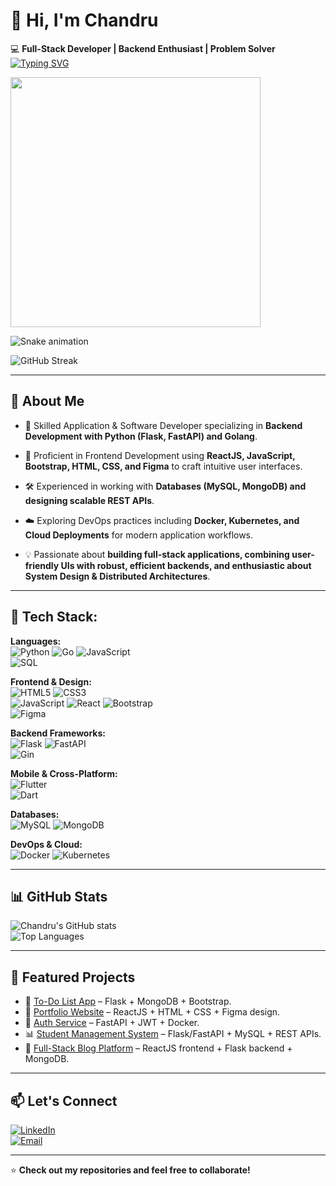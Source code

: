 # 👋 Hi, I'm Chandru  

💻 **Full-Stack Developer | Backend Enthusiast | Problem Solver**
[![Typing SVG](https://readme-typing-svg.herokuapp.com?size=25&color=00BFFF&lines=Hi+👋,+I'm+Chandru;Full-Stack+Developer;Application+%26+Software+Developer;System+Design+Enthusiast)](https://git.io/typing-svg)

<img src="https://media.giphy.com/media/13HgwGsXF0aiGY/giphy.gif" width="400" />

![Snake animation](https://github.com/chandru-mck-2002/chandru-mck-2002/blob/output/github-contribution-grid-snake.svg)

![GitHub Streak](https://streak-stats.demolab.com/?user=chandru-mck-2002&theme=highcontrast&fire=FF4500&ring=FFD700)


---
## 🚀 About Me

- 🌱 Skilled Application & Software Developer specializing in **Backend Development with Python (Flask, FastAPI) and Golang**.

- 🎨 Proficient in Frontend Development using **ReactJS, JavaScript, Bootstrap, HTML, CSS, and Figma** to craft intuitive user interfaces.

- 🛠️ Experienced in working with **Databases (MySQL, MongoDB) and designing scalable REST APIs**.

- ☁️ Exploring DevOps practices including **Docker, Kubernetes, and Cloud Deployments** for modern application workflows.

- 💡 Passionate about **building full-stack applications, combining user-friendly UIs with robust, efficient backends, and enthusiastic about System Design & Distributed Architectures**.
---

## 🧰 Tech Stack:

**Languages:**  
![Python](https://img.shields.io/badge/Python-3776AB?style=for-the-badge&logo=python&logoColor=white) 
![Go](https://img.shields.io/badge/Go-00ADD8?style=for-the-badge&logo=go&logoColor=white) 
![JavaScript](https://img.shields.io/badge/JavaScript-F7DF1E?style=for-the-badge&logo=javascript&logoColor=black)  
![SQL](https://img.shields.io/badge/SQL-336791?style=for-the-badge&logo=postgresql&logoColor=white)

**Frontend & Design:**  
![HTML5](https://img.shields.io/badge/HTML5-E34F26?style=for-the-badge&logo=html5&logoColor=white) 
![CSS3](https://img.shields.io/badge/CSS3-1572B6?style=for-the-badge&logo=css3&logoColor=white)  
![JavaScript](https://img.shields.io/badge/JavaScript-F7DF1E?style=for-the-badge&logo=javascript&logoColor=black) 
![React](https://img.shields.io/badge/React-20232A?style=for-the-badge&logo=react&logoColor=61DAFB) 
![Bootstrap](https://img.shields.io/badge/Bootstrap-563D7C?style=for-the-badge&logo=bootstrap&logoColor=white)  
![Figma](https://img.shields.io/badge/Figma-F24E1E?style=for-the-badge&logo=figma&logoColor=white)  


**Backend Frameworks:**  
![Flask](https://img.shields.io/badge/Flask-000000?style=for-the-badge&logo=flask&logoColor=white) 
![FastAPI](https://img.shields.io/badge/FastAPI-009688?style=for-the-badge&logo=fastapi&logoColor=white)  
![Gin](https://img.shields.io/badge/Gin-00ADD8?style=for-the-badge&logo=go&logoColor=white)

**Mobile & Cross-Platform:**  
![Flutter](https://img.shields.io/badge/Flutter-02569B?style=for-the-badge&logo=flutter&logoColor=white)  
![Dart](https://img.shields.io/badge/Dart-0175C2?style=for-the-badge&logo=dart&logoColor=white)  


**Databases:**  
![MySQL](https://img.shields.io/badge/MySQL-4479A1?style=for-the-badge&logo=mysql&logoColor=white) 
![MongoDB](https://img.shields.io/badge/MongoDB-47A248?style=for-the-badge&logo=mongodb&logoColor=white)  

**DevOps & Cloud:**  
![Docker](https://img.shields.io/badge/Docker-2496ED?style=for-the-badge&logo=docker&logoColor=white) 
![Kubernetes](https://img.shields.io/badge/Kubernetes-326CE5?style=for-the-badge&logo=kubernetes&logoColor=white)  

---

## 📊 GitHub Stats

![Chandru's GitHub stats](https://github-readme-stats.vercel.app/api?username=chandru-mck-2002&show_icons=true&theme=radical)  
![Top Languages](https://github-readme-stats.vercel.app/api/top-langs/?username=chandru-mck-2002&layout=compact&theme=radical)  

---

## 📌 Featured Projects
- 📝 [To-Do List App](https://github.com/your-username/todo-app) – Flask + MongoDB + Bootstrap.  
- 🎨 [Portfolio Website](https://github.com/your-username/portfolio) – ReactJS + HTML + CSS + Figma design.  
- 🔐 [Auth Service](https://github.com/your-username/auth-service) – FastAPI + JWT + Docker.  
- 📊 [Student Management System](https://github.com/your-username/student-db) – Flask/FastAPI + MySQL + REST APIs.  
- 🚀 [Full-Stack Blog Platform](https://github.com/your-username/blog-platform) – ReactJS frontend + Flask backend + MongoDB.  

---

## 📫 Let's Connect
[![LinkedIn](https://img.shields.io/badge/LinkedIn-0A66C2?style=for-the-badge&logo=linkedin&logoColor=white)](https://www.linkedin.com/in/chandrum222/)  
[![Email](https://img.shields.io/badge/Email-D14836?style=for-the-badge&logo=gmail&logoColor=white)](mailto:chandru2002mck@gmail.com)  

---

⭐ **Check out my repositories and feel free to collaborate!**
